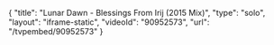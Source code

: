 {
    "title": "Lunar Dawn - Blessings From Irij (2015 Mix)",
    "type": "solo",
    "layout": "iframe-static",
    "videoId": "90952573",
    "url": "\/tvpembed\/90952573"
}